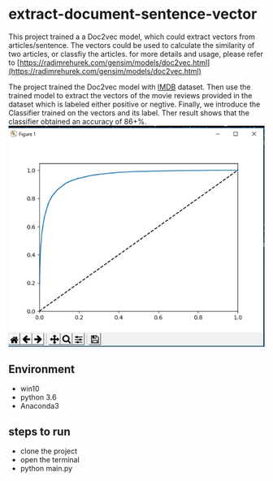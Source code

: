# extract-document-sentence-vector
This project trained a a Doc2vec model, which could extract vectors from articles/sentence. The vectors could be used to calculate the similarity of two articles, or classfiy the articles. for more details and usage, please refer to [https://radimrehurek.com/gensim/models/doc2vec.html](https://radimrehurek.com/gensim/models/doc2vec.html)

The project trained the Doc2vec model with [IMDB](http://ai.stanford.edu/~amaas/data/sentiment/) dataset. Then use the trained model to extract the vectors of the movie reviews provided in the dataset which is labeled either positive or negtive. Finally, we introduce the Classifier trained on the vectors and its label. Ther result shows that the classifier obtained an accuracy of 86+%. 
 ![sample](https://github.com/mans-men/extract-document-sentence-vector/blob/master/result.png)

## Environment
* win10
* python 3.6
* Anaconda3

## steps to run
* clone the project
* open the terminal 
* python main.py

